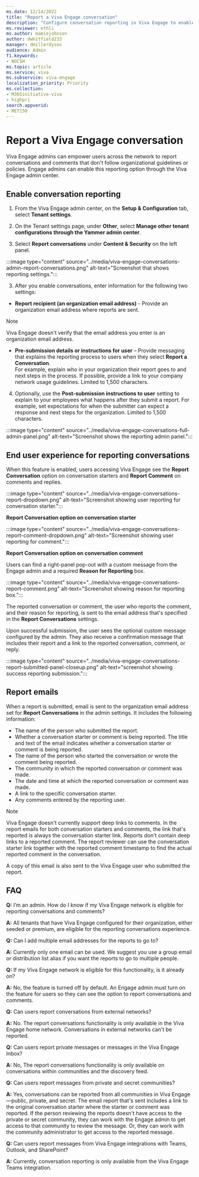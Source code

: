 ```yaml
---
ms.date: 12/14/2022
title: "Report a Viva Engage conversation"
description: "Configure conversation reporting in Viva Engage to enable people to report conversation starter posts and comments that don't follow guidelines or policies."
ms.reviewer: ethli
ms.author: mamiejohnson
author: dwhitfield233
manager: dmillerdyson
audience: Admin
f1.keywords:
- NOCSH
ms.topic: article
ms.service: viva
ms.subservice: viva-engage
localization_priority: Priority
ms.collection:  
- M365initiative-viva
- highpri
search.appverid:
- MET150
---
```


# Report a Viva Engage conversation

Viva Engage admins can empower users across the network to report conversations and comments that don't follow organizational guidelines or policies. Engage admins can enable this reporting option through the Viva Engage admin center.

## Enable conversation reporting
1. From the Viva Engage admin center, on the **Setup & Configuration** tab, select **Tenant settings**. 

1. On the Tenant settings page, under **Other**, select **Manage other tenant configurations through the Yammer admin center**.

1. Select **Report conversations** under **Content & Security** on the left panel.

:::image type="content" source="../media/viva-engage-conversations-admin-report-conversations.png" alt-text="Screenshot that shows reporting settings.":::

3. After you enable conversations, enter information for the following two settings:

- **Report recipient (an organization email address)** - Provide an organization email address where reports are sent.
> [!NOTE]
> Viva Engage doesn't verify that the email address you enter is an organization email address.  

- **Pre-submission details or instructions for user** – Provide messaging that explains the reporting process to users when they select **Report a Conversation**.  
For example, explain who in your organization their report goes to and next steps in the process. If possible, provide a link to your company network usage guidelines. Limited to 1,500 characters.

4. Optionally, use the **Post-submission instructions to user** setting to explain to your employees what happens after they submit a report. For example, set expectations for when the submitter can expect a response and next steps for the organization. Limited to 1,500 characters.  

:::image type="content" source="../media/viva-engage-conversations-full-admin-panel.png" alt-text="Screenshot shows the reporting admin panel.":::

## End user experience for reporting conversations

When this feature is enabled, users accessing Viva Engage see the **Report Conversation** option on conversation starters and **Report Comment** on comments and replies.

:::image type="content" source="../media/viva-engage-conversations-report-dropdown.png" alt-text="Screenshot showing user reporting for conversation starter.":::

**Report Conversation option on conversation starter**

:::image type="content" source="../media/viva-engage-conversations-report-comment-dropdown.png" alt-text="Screenshot showing user reporting for comment.":::

**Report Conversation option on conversation comment**

Users can find a right-panel pop-out with a custom message from the Engage admin and a required **Reason for Reporting** box.

:::image type="content" source="../media/viva-engage-conversations-report-comment.png" alt-text="Screenshot showing reason for reporting box.":::

The reported conversation or comment, the user who reports the comment, and their reason for reporting, is sent to the email address that's specified in the **Report Conversations** settings.

Upon successful submission, the user sees the optional custom message configured by the admin. They also receive a confirmation message that includes their report and a link to the reported conversation, comment, or reply.

:::image type="content" source="../media/viva-engage-conversations-report-submitted-panel-closeup.png" alt-text="screenshot showing success reporting submission.":::

## Report emails

When a report is submitted, email is sent to the organization email address set for **Report Conversations** in the admin settings. It includes the following information:

- The name of the person who submitted the report.
- Whether a conversation starter or comment is being reported. The title and text of the email indicates whether a conversation starter or comment is being reported.
- The name of the person who started the conversation or wrote the comment being reported.
- The community in which the reported conversation or comment was made.
- The date and time at which the reported conversation or comment was made.
- A link to the specific conversation starter.
- Any comments entered by the reporting user.

> [!NOTE]
> Viva Engage doesn't currently support deep links to comments. In the report emails for both conversation starters and comments, the link that's reported is always the conversation starter link. Reports don't contain deep links to a reported comment. The report reviewer can use the conversation starter link together with the reported comment timestamp to find the actual reported comment in the conversation.

A copy of this email is also sent to the Viva Engage user who submitted the report.

## FAQ

**Q:** I’m an admin. How do I know if my Viva Engage network is eligible for reporting conversations and comments?

**A:** All tenants that have Viva Engage configured for their organization, either seeded or premium, are eligible for the reporting conversations experience.

**Q:** Can I add multiple email addresses for the reports to go to?

**A:** Currently only one email can be used. We suggest you use a group email or distribution list alias if you want the reports to go to multiple people.

**Q:** If my Viva Engage network is eligible for this functionality, is it already on?

**A:** No, the feature is turned off by default. An Engage admin must turn on the feature for users so they can see the option to report conversations and comments.

**Q:** Can users report conversations from external networks?

**A:** No. The report conversations functionality is only available in the Viva Engage home network. Conversations in external networks can't be reported.

**Q:** Can users report private messages or messages in the Viva Engage Inbox?

**A:** No, The report conversations functionality is only available on conversations within communities and the discovery feed.

**Q:** Can users report messages from private and secret communities?

**A:** Yes, conversations can be reported from all communities in Viva Engage—public, private, and secret. The email report that's sent includes a link to the original conversation starter where the starter or comment was reported. If the person reviewing the reports doesn't have access to the private or secret community, they can work with the Engage admin to get access to that community to review the message. Or, they can work with the community administrator to get access to the reported message.

**Q:** Can users report messages from Viva Engage integrations with Teams, Outlook, and SharePoint?

**A:** Currently, conversation reporting is only available from the Viva Engage Teams integration.
